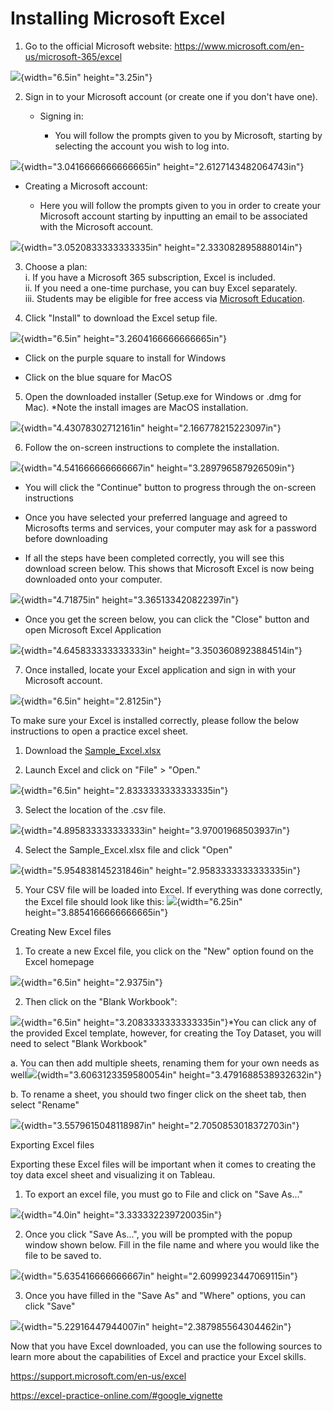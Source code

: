 # Installing Microsoft Excel

1.  Go to the official Microsoft website:
    <https://www.microsoft.com/en-us/microsoft-365/excel>

![](/media/image6.png){width="6.5in" height="3.25in"}

2.  Sign in to your Microsoft account (or create one if you don't have
    one).

    -   Signing in:

        -   You will follow the prompts given to you by Microsoft,
            starting by selecting the account you wish to log into.

![](/media/image7.png){width="3.0416666666666665in"
height="2.6127143482064743in"}

-   Creating a Microsoft account:

    -   Here you will follow the prompts given to you in order to create
        your Microsoft account starting by inputting an email to be
        associated with the Microsoft account.

![](/media/image8.png){width="3.0520833333333335in"
height="2.333082895888014in"}

3.  Choose a plan:\
    i. If you have a Microsoft 365 subscription, Excel is included.\
    ii. If you need a one-time purchase, you can buy Excel separately.\
    iii. Students may be eligible for free access via [Microsoft
    Education](https://www.microsoft.com/en-us/education).

4.  Click \"Install\" to download the Excel setup file.

![](/media/image9.png){width="6.5in" height="3.2604166666666665in"}

-   Click on the purple square to install for Windows

-   Click on the blue square for MacOS

5.  Open the downloaded installer (Setup.exe for Windows or .dmg for
    Mac). \*Note the install images are MacOS installation.

![](/media/imagea.png){width="4.43078302712161in"
height="2.166778215223097in"}

6.  Follow the on-screen instructions to complete the installation.

![](/media/imageb.png){width="4.541666666666667in"
height="3.289796587926509in"}

-   You will click the "Continue" button to progress through the
    on-screen instructions

-   Once you have selected your preferred language and agreed to
    Microsofts terms and services, your computer may ask for a password
    before downloading

-   If all the steps have been completed correctly, you will see this
    download screen below. This shows that Microsoft Excel is now being
    downloaded onto your computer.

![](/media/imagec.png){width="4.71875in" height="3.365133420822397in"}

-   Once you get the screen below, you can click the "Close" button and
    open Microsoft Excel Application

![](/media/imaged.png){width="4.645833333333333in"
height="3.3503608923884514in"}

7.  Once installed, locate your Excel application and sign in with your
    Microsoft account.

![](/media/imagee.png){width="6.5in" height="2.8125in"}

To make sure your Excel is installed correctly, please follow the below
instructions to open a practice excel sheet.

1.  Download the
    [Sample_Excel.xlsx](https://michiganstate.sharepoint.com/:x:/r/sites/Section_SS25-CMSE-495-001-225215054-EL-32-A26-QSIDE/Shared%20Documents/QSIDE/Project_deliverables/Reproducibility_Documents/Toy_Dataset/Sample_Excel.xlsx?d=wc5dfca40a56c4996a52ce1a0148600e4&csf=1&web=1&e=Ex01M9)

2.  Launch Excel and click on \"File\" \> \"Open.\"

![](/media/imagef.png){width="6.5in" height="2.8333333333333335in"}

3.  Select the location of the .csv file.

![](/media/image10.png){width="4.895833333333333in"
height="3.97001968503937in"}

4.  Select the Sample_Excel.xlsx file and click "Open"

![](/media/image11.png){width="5.954838145231846in"
height="2.9583333333333335in"}

5.  Your CSV file will be loaded into Excel. If everything was done
    correctly, the Excel file should look like this:
    ![](/media/image12.png){width="6.25in"
    height="3.8854166666666665in"}

Creating New Excel files

1.  To create a new Excel file, you click on the "New" option found on
    the Excel homepage

![](/media/image17.png){width="6.5in" height="2.9375in"}

2.  Then click on the "Blank Workbook":

![](/media/image18.png){width="6.5in"
height="3.2083333333333335in"}\*You can click any of the provided Excel
template, however, for creating the Toy Dataset, you will need to select
"Blank Workbook"

a.  You can then add multiple sheets, renaming them for your own needs
    as well![](/media/image19.png){width="3.6063123359580054in"
    height="3.4791688538932632in"}

b.  To rename a sheet, you should two finger click on the sheet tab,
    then select "Rename"

![](/media/image1a.png){width="3.5579615048118987in"
height="2.7050853018372703in"}

Exporting Excel files

Exporting these Excel files will be important when it comes to creating
the toy data excel sheet and visualizing it on Tableau.

1.  To export an excel file, you must go to File and click on "Save
    As\..."

![](/media/image1b.png){width="4.0in" height="3.333332239720035in"}

2.  Once you click "Save As\...", you will be prompted with the popup
    window shown below. Fill in the file name and where you would like
    the file to be saved to.

![](/media/image15.png){width="5.635416666666667in"
height="2.6099923447069115in"}

3.  Once you have filled in the "Save As" and "Where" options, you can
    click "Save"

![](/media/image1c.png){width="5.22916447944007in"
height="2.387985564304462in"}

Now that you have Excel downloaded, you can use the following sources to
learn more about the capabilities of Excel and practice your Excel
skills.

<https://support.microsoft.com/en-us/excel>

<https://excel-practice-online.com/#google_vignette>
